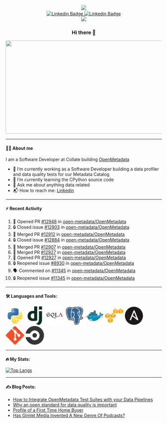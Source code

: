 <div id="header" align="center">
  <img src="https://media.giphy.com/media/5eLDrEaRGHegx2FeF2/giphy.gif" width="100"/>
</div>
<div id="badges" align="center">
  <a href="https://www.linkedin.com/in/teddycrepineau/">
    <img src="https://shields.io/badge/Linkedin-blue?logo=linkedin&logoColor=white&style=for-the-badge" alt="Linkedin Badge"/>
  </a>
  <a href="https://medium.com/@teddycrpineau">
    <img src="https://shields.io/badge/Medium-black?logo=medium&logoColor=white&style=for-the-badge" alt="Linkedin Badge"/>
  </a>
</div>
<div align="center">
  <img src="https://komarev.com/ghpvc/?username=TeddyCr&color=blue&style=flat-square" />
</div>

<h3 align="center">
Hi there 👋
</h3>
<div align="center">
  <img src="https://media.giphy.com/media/L8K62iTDkzGX6/giphy.gif" width="600" height="300"/>
</div>

---

#### :technologist: About me
I am a Software Developer at Collate building <a href="https://open-metadata.org"/>OpenMetadata</a>
- 🔭 I’m currently working as a Software Developer building a data profiler and data quality tests for our Metadata Catalog
- 🐍 I’m currently learning the CPython source code
- 💬 Ask me about anything data related
- 📬 How to reach me: [Linkedin](https://shields.io/badge/Linkedin-blue?logo=linkedin&logoColor=white&style=for-the-badge)

---

#### ⚡️ Recent Activity
<!--START_SECTION:activity-->
1. 💪 Opened PR [#12948](https://github.com/open-metadata/OpenMetadata/pull/12948) in [open-metadata/OpenMetadata](https://github.com/open-metadata/OpenMetadata)
2. 🔒 Closed issue [#12903](https://github.com/open-metadata/OpenMetadata/issues/12903) in [open-metadata/OpenMetadata](https://github.com/open-metadata/OpenMetadata)
3. 🎉 Merged PR [#12912](https://github.com/open-metadata/OpenMetadata/pull/12912) in [open-metadata/OpenMetadata](https://github.com/open-metadata/OpenMetadata)
4. 🔒 Closed issue [#12884](https://github.com/open-metadata/OpenMetadata/issues/12884) in [open-metadata/OpenMetadata](https://github.com/open-metadata/OpenMetadata)
5. 🎉 Merged PR [#12907](https://github.com/open-metadata/OpenMetadata/pull/12907) in [open-metadata/OpenMetadata](https://github.com/open-metadata/OpenMetadata)
6. 🎉 Merged PR [#12927](https://github.com/open-metadata/OpenMetadata/pull/12927) in [open-metadata/OpenMetadata](https://github.com/open-metadata/OpenMetadata)
7. 💪 Opened PR [#12927](https://github.com/open-metadata/OpenMetadata/pull/12927) in [open-metadata/OpenMetadata](https://github.com/open-metadata/OpenMetadata)
8. 🔒 Reopened issue [#8930](https://github.com/open-metadata/OpenMetadata/issues/8930) in [open-metadata/OpenMetadata](https://github.com/open-metadata/OpenMetadata)
9. 🗣 Commented on [#11345](https://github.com/open-metadata/OpenMetadata/issues/11345#issuecomment-1683655429) in [open-metadata/OpenMetadata](https://github.com/open-metadata/OpenMetadata)
10. 🔒 Reopened issue [#11345](https://github.com/open-metadata/OpenMetadata/issues/11345) in [open-metadata/OpenMetadata](https://github.com/open-metadata/OpenMetadata)
<!--END_SECTION:activity-->

---

#### :hammer_and_wrench: Languages and Tools:
<div>
   <img src="https://github.com/devicons/devicon/blob/master/icons/python/python-original.svg" width="60" height="60"/>
   <img src="https://github.com/devicons/devicon/blob/master/icons/django/django-plain.svg" width="60" height="60"/>
   <img src="https://github.com/devicons/devicon/blob/master/icons/sqlalchemy/sqlalchemy-original.svg" width="60" height="60"/>
   <img src="https://github.com/devicons/devicon/blob/master/icons/postgresql/postgresql-original.svg" width="60" height="60"/>
   <img src="https://github.com/devicons/devicon/blob/master/icons/docker/docker-original.svg" width="60" height="60"/>
   <img src="https://github.com/devicons/devicon/blob/master/icons/amazonwebservices/amazonwebservices-original.svg" width="60" height="60"/>
   <img src="https://github.com/devicons/devicon/blob/master/icons/ansible/ansible-original.svg" width="60" height="60"/>
   <img src="https://github.com/devicons/devicon/blob/master/icons/git/git-original.svg" width="60" height="60"/>
   <img src="https://github.com/devicons/devicon/blob/master/icons/circleci/circleci-plain.svg" width="60" height="60"/>
</div>

---

#### 🔥 My Stats:
[![Top Langs](https://github-readme-stats.vercel.app/api/top-langs/?username=TeddyCr&layout=compact&hide=javascript,html,css)](https://github.com/anuraghazra/github-readme-stats)

---

#### ✍️ Blog Posts:
<!-- BLOG-POST-LIST:START -->
- [How to Integrate OpenMetadata Test Suites with your Data Pipelines](https://blog.open-metadata.org/how-to-integrate-openmetadata-test-suites-with-your-data-pipelines-d83fb55fa494?source=rss-16e0670af08f------2)
- [Why an open standard for data quality is important](https://blog.open-metadata.org/why-are-we-building-a-data-quality-standard-1753fae87259?source=rss-16e0670af08f------2)
- [Profile of a First Time Home Buyer](https://medium.com/@teddycrpineau/profile-of-a-first-time-home-buyer-f6498b9aacc8?source=rss-16e0670af08f------2)
- [Has Gimlet Media Invented A New Genre Of Podcasts?](https://medium.com/@teddycrpineau/has-gimlet-media-invented-the-plog-983533737398?source=rss-16e0670af08f------2)
<!-- BLOG-POST-LIST:END -->
